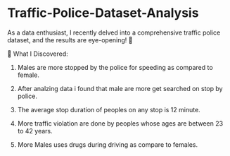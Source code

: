 # Traffic-Police-Dataset-Analysis

As a data enthusiast, I recently delved into a comprehensive traffic police dataset, and the results are eye-opening! 🚀

📌 What I Discovered:

1. Males are more stopped by the police for speeding as compared to female.

2. After analzing data i found that male are more get searched on stop by police.

3. The average stop duration of peoples on any stop is 12 minute.

4. More traffic violation are done by peoples whose ages are between 23 to 42 years.

5. More Males uses drugs during driving as compare to females.
